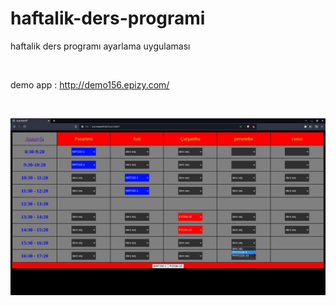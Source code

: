 # haftalik-ders-programi
haftalik ders programı ayarlama uygulaması

<br>

demo app : <a href="http://demo156.epizy.com/">http://demo156.epizy.com/<a>

  <br>
  
<img src="https://raw.githubusercontent.com/farukclk/haftalik-ders-programi/main/ss.jpeg"></img>
